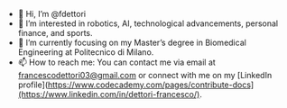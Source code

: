- 👋 Hi, I’m @fdettori
- 👀 I’m interested in robotics, AI, technological advancements, personal finance, and sports.
- 🌱 I’m currently focusing on my Master’s degree in Biomedical Engineering at Politecnico di Milano.
- 📫 How to reach me: You can contact me via email at francescodettori03@gmail.com or connect with me on my [LinkedIn profile](https://www.codecademy.com/pages/contribute-docs](https://www.linkedin.com/in/dettori-francesco/).
